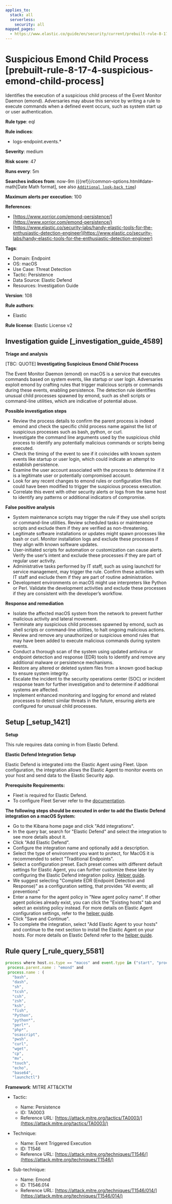 ```yaml
---
applies_to:
  stack: all
  serverless:
    security: all
mapped_pages:
  - https://www.elastic.co/guide/en/security/current/prebuilt-rule-8-17-4-suspicious-emond-child-process.html
---
```


# Suspicious Emond Child Process [prebuilt-rule-8-17-4-suspicious-emond-child-process]

Identifies the execution of a suspicious child process of the Event Monitor Daemon (emond). Adversaries may abuse this service by writing a rule to execute commands when a defined event occurs, such as system start up or user authentication.

**Rule type**: eql

**Rule indices**:

* logs-endpoint.events.*

**Severity**: medium

**Risk score**: 47

**Runs every**: 5m

**Searches indices from**: now-9m ({{ref}}/common-options.html#date-math[Date Math format], see also [`Additional look-back time`](docs-content://solutions/security/detect-and-alert/create-detection-rule.md#rule-schedule))

**Maximum alerts per execution**: 100

**References**:

* [https://www.xorrior.com/emond-persistence/](https://www.xorrior.com/emond-persistence/)
* [https://www.elastic.co/security-labs/handy-elastic-tools-for-the-enthusiastic-detection-engineer](https://www.elastic.co/security-labs/handy-elastic-tools-for-the-enthusiastic-detection-engineer)

**Tags**:

* Domain: Endpoint
* OS: macOS
* Use Case: Threat Detection
* Tactic: Persistence
* Data Source: Elastic Defend
* Resources: Investigation Guide

**Version**: 108

**Rule authors**:

* Elastic

**Rule license**: Elastic License v2

## Investigation guide [_investigation_guide_4589]

**Triage and analysis**

[TBC: QUOTE]
**Investigating Suspicious Emond Child Process**

The Event Monitor Daemon (emond) on macOS is a service that executes commands based on system events, like startup or user login. Adversaries exploit emond by crafting rules that trigger malicious scripts or commands during these events, enabling persistence. The detection rule identifies unusual child processes spawned by emond, such as shell scripts or command-line utilities, which are indicative of potential abuse.

**Possible investigation steps**

* Review the process details to confirm the parent process is indeed emond and check the specific child process name against the list of suspicious processes such as bash, python, or curl.
* Investigate the command line arguments used by the suspicious child process to identify any potentially malicious commands or scripts being executed.
* Check the timing of the event to see if it coincides with known system events like startup or user login, which could indicate an attempt to establish persistence.
* Examine the user account associated with the process to determine if it is a legitimate user or potentially compromised account.
* Look for any recent changes to emond rules or configuration files that could have been modified to trigger the suspicious process execution.
* Correlate this event with other security alerts or logs from the same host to identify any patterns or additional indicators of compromise.

**False positive analysis**

* System maintenance scripts may trigger the rule if they use shell scripts or command-line utilities. Review scheduled tasks or maintenance scripts and exclude them if they are verified as non-threatening.
* Legitimate software installations or updates might spawn processes like bash or curl. Monitor installation logs and exclude these processes if they align with known software updates.
* User-initiated scripts for automation or customization can cause alerts. Verify the user’s intent and exclude these processes if they are part of regular user activity.
* Administrative tasks performed by IT staff, such as using launchctl for service management, may trigger the rule. Confirm these activities with IT staff and exclude them if they are part of routine administration.
* Development environments on macOS might use interpreters like Python or Perl. Validate the development activities and exclude these processes if they are consistent with the developer’s workflow.

**Response and remediation**

* Isolate the affected macOS system from the network to prevent further malicious activity and lateral movement.
* Terminate any suspicious child processes spawned by emond, such as shell scripts or command-line utilities, to halt ongoing malicious actions.
* Review and remove any unauthorized or suspicious emond rules that may have been added to execute malicious commands during system events.
* Conduct a thorough scan of the system using updated antivirus or endpoint detection and response (EDR) tools to identify and remove any additional malware or persistence mechanisms.
* Restore any altered or deleted system files from a known good backup to ensure system integrity.
* Escalate the incident to the security operations center (SOC) or incident response team for further investigation and to determine if additional systems are affected.
* Implement enhanced monitoring and logging for emond and related processes to detect similar threats in the future, ensuring alerts are configured for unusual child processes.


## Setup [_setup_1421]

**Setup**

This rule requires data coming in from Elastic Defend.

**Elastic Defend Integration Setup**

Elastic Defend is integrated into the Elastic Agent using Fleet. Upon configuration, the integration allows the Elastic Agent to monitor events on your host and send data to the Elastic Security app.

**Prerequisite Requirements:**

* Fleet is required for Elastic Defend.
* To configure Fleet Server refer to the [documentation](docs-content://reference/ingestion-tools/fleet/fleet-server.md).

**The following steps should be executed in order to add the Elastic Defend integration on a macOS System:**

* Go to the Kibana home page and click "Add integrations".
* In the query bar, search for "Elastic Defend" and select the integration to see more details about it.
* Click "Add Elastic Defend".
* Configure the integration name and optionally add a description.
* Select the type of environment you want to protect, for MacOS it is recommended to select "Traditional Endpoints".
* Select a configuration preset. Each preset comes with different default settings for Elastic Agent, you can further customize these later by configuring the Elastic Defend integration policy. [Helper guide](docs-content://solutions/security/configure-elastic-defend/configure-an-integration-policy-for-elastic-defend.md).
* We suggest selecting "Complete EDR (Endpoint Detection and Response)" as a configuration setting, that provides "All events; all preventions"
* Enter a name for the agent policy in "New agent policy name". If other agent policies already exist, you can click the "Existing hosts" tab and select an existing policy instead. For more details on Elastic Agent configuration settings, refer to the [helper guide](docs-content://reference/ingestion-tools/fleet/agent-policy.md).
* Click "Save and Continue".
* To complete the integration, select "Add Elastic Agent to your hosts" and continue to the next section to install the Elastic Agent on your hosts. For more details on Elastic Defend refer to the [helper guide](docs-content://solutions/security/configure-elastic-defend/install-elastic-defend.md).


## Rule query [_rule_query_5581]

```js
process where host.os.type == "macos" and event.type in ("start", "process_started") and
 process.parent.name : "emond" and
 process.name : (
   "bash",
   "dash",
   "sh",
   "tcsh",
   "csh",
   "zsh",
   "ksh",
   "fish",
   "Python",
   "python*",
   "perl*",
   "php*",
   "osascript",
   "pwsh",
   "curl",
   "wget",
   "cp",
   "mv",
   "touch",
   "echo",
   "base64",
   "launchctl")
```

**Framework**: MITRE ATT&CKTM

* Tactic:

    * Name: Persistence
    * ID: TA0003
    * Reference URL: [https://attack.mitre.org/tactics/TA0003/](https://attack.mitre.org/tactics/TA0003/)

* Technique:

    * Name: Event Triggered Execution
    * ID: T1546
    * Reference URL: [https://attack.mitre.org/techniques/T1546/](https://attack.mitre.org/techniques/T1546/)

* Sub-technique:

    * Name: Emond
    * ID: T1546.014
    * Reference URL: [https://attack.mitre.org/techniques/T1546/014/](https://attack.mitre.org/techniques/T1546/014/)



